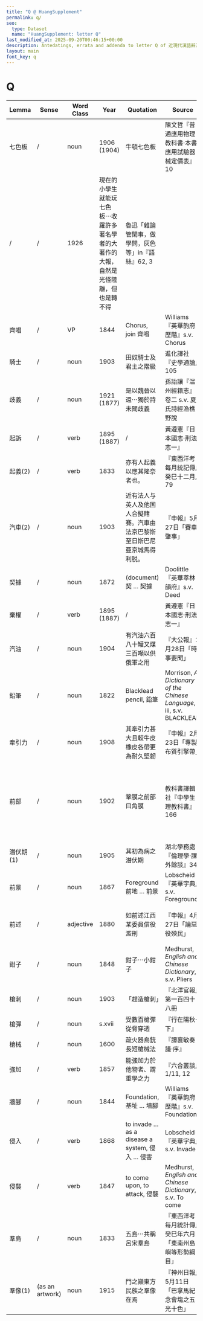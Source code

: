 ```yaml
---
title: "Q @ HuangSupplement"
permalink: q/
seo:
  type: Dataset
  name: "HuangSupplement: letter Q"
last_modified_at: 2025-09-20T00:46:15+00:00
description: Antedatings, errata and addenda to letter Q of 近現代漢語辭源
layout: main
font_key: q
---
```

# Q

<!-- Anything not in the table must be before this comment. -->

Lemma|Sense|Word Class|Year|Quotation|Source|Note|
---|---|---|---|---|---|---|
七色板|/|noun|1906 (1904)|牛頓七色板|陳文哲『普通應用物理教科書·本書應用試驗器械定價表』10||
|/|/|1926|現在的小學生就能玩七色板⋯收羅許多著名學者的大著作的大報，自然是光怪陸離，但也是轉不得|魯迅「雜論管閑事，做學問，灰色等」in『語絲』62, 3||
齊唱|/|VP|1844|Chorus, join 齊唱|Williams『英華韵府歷階』s.v. Chorus||
騎士|/|noun|1903|田奴騎士及君主之階級|進化譯社『史學通論』105||
歧義|/|noun|1921 (1877)|是以魏晉以還⋯獨於詩未聞歧義|孫詒讓『温州經籍志』卷二 s.v. 夏氏詩經漁樵野說||
起訴|/|verb|1895 (1887)|/|黃遵憲『日本國志·刑法志一』||
起義(2)|/|verb|1833|亦有人起義以應其隆奈者也。|『東西洋考每月統記傳』癸巳十二月, 79||
汽車(2)|/|noun|1903|近有法人与英人及他国人合擬賭賽。汽車由法京巴黎斯至日斯巴尼亜京城馬得利脱。|『申報』5月27日「賽車肇事」||
契據|/|noun|1872|(document) 契 … 契據|Doolittle『英華萃林韻府』s.v. Deed||
棄權|/|verb|1895 (1887)|/|黃遵憲『日本國志·刑法志一』||
汽油|/|noun|1904|有汽油六百八十罐又煤三百噸以供俄軍之用|『大公報』1月28日「時事要聞」||
鉛筆|/|noun|1822|Blacklead pencil, 鉛筆|Morrison, _A Dictionary of the Chinese Language_, iii, s.v. BLACKLEAD||
牽引力|/|noun|1908|其牽引力甚大且較牛皮橡皮各帶更為耐久堅韌|『申報』2月23日「專製布質引擎帶」||
前部|/|noun|1902|鞏膜之前部曰角膜|教科書譯輯社『中學生理教科書』166|This is where Huang corrects _Han yü ta tz'u tien_: 前部 was always military before 1900s.|
潛伏期(1)|/|noun|1905|其初為病之潛伏期|湖北學務處『倫理學·課外餘談』34||
前景|/|noun|1867|Foreground 前地 … 前景|Lobscheid『英華字典』s.v. Foreground||
前述|/|adjective|1880|如前述江西某委員信役濫刑|『申報』4月27日「論惡役殃民」|also in Japanese: 1877 (Nikkoku); [stylistics](https://t18d.github.io/HuangSupplement/style/#:~:text=前述)|
鉗子|/|noun|1848|鉗子⋯小鉗子|Medhurst, _English and Chinese Dictionary_, s.v. Pliers||
槍刺|/|noun|1903|「趕造槍刺」|『北洋官報』第一百四十八冊||
槍彈|/|noun|s.xvii|受數百槍彈從脅穿透|『行在陽秋·下』||
槍械|/|noun|1600|疏火器鳥銃長短槍械法|『譚襄敏奏議·序』||
強加|/|verb|1857|能強加力於他物者、謂重學之力|『六合叢談』1/11, 12||
牆腳|/|noun|1844|Foundation, 基址 … 墻腳|Williams『英華韵府歷階』s.v. Foundation||
侵入|/|verb|1868|to invade … as a disease a system, 侵入 … 侵害|Lobscheid『英華字典』s.v. Invade|metaphorical|
侵襲|/|verb|1847|to come upon, to attack, 侵襲|Medhurst, _English and Chinese Dictionary_, s.v. To come||
羣島|/|noun|1833|五島⋯共稱呂宋羣島|『東西洋考每月統計傳』癸巳年六月「東南州島嶼等形勢綱目」||
羣像(1)|(as an artwork)|noun|1915|門之巓東方民族之羣像在焉|『神州日報』5月11日「巴拿馬紀念會塲之五光十色」|from Japanese 群像: 1902 (NDL)|
